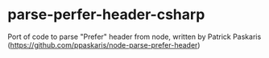 # parse-perfer-header-csharp
Port of code to parse "Prefer" header from node, written by Patrick Paskaris (https://github.com/ppaskaris/node-parse-prefer-header)
